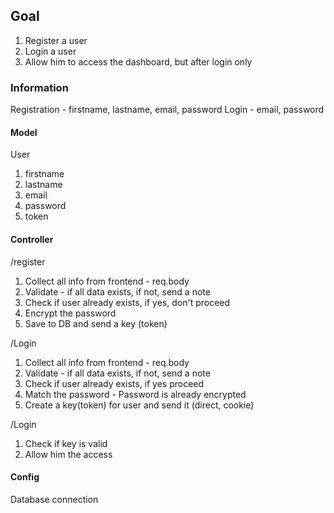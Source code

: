 ## Goal
1. Register a user
2. Login a user
3. Allow him to access the dashboard, but after login only

### Information
Registration - firstname, lastname, email, password
Login - email, password

#### Model
User
1. firstname
2. lastname
3. email
4. password
5. token

#### Controller
/register
1. Collect all info from frontend - req.body
2. Validate - if all data exists, if not, send a note
3. Check if user already exists, if yes, don't proceed
4. Encrypt the password
5. Save to DB and send a key (token)

/Login
1. Collect all info from frontend - req.body
2. Validate - if all data exists, if not, send a note
3. Check if user already exists, if yes proceed
4. Match the password - Password is already encrypted
5. Create a key(token) for user and send it (direct, cookie)

/Login
1. Check if key is valid
2. Allow him the access

#### Config
Database connection